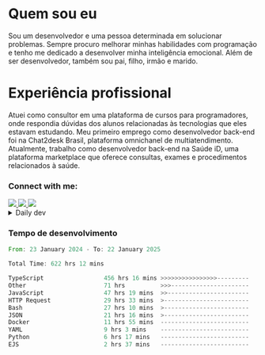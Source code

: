 # Quem sou eu
Sou um desenvolvedor e uma pessoa determinada em solucionar problemas. Sempre procuro melhorar minhas habilidades com programação e tenho me dedicado a desenvolver minha inteligência emocional. Além de ser desenvolvedor, também sou pai, filho, irmão e marido.

# Experiência profissional
Atuei como consultor em uma plataforma de cursos para programadores, onde respondia dúvidas dos alunos relacionadas às tecnologias que eles estavam estudando.
Meu primeiro emprego como desenvolvedor back-end foi na Chat2desk Brasil, plataforma omnichanel de multiatendimento.
Atualmente, trabalho como desenvolvedor back-end na Saúde iD, uma plataforma marketplace que oferece consultas, exames e procedimentos relacionados à saúde.

### Connect with me:
<a href="https://www.linkedin.com/in/theusmoreira" target="_blank" >
<img src="https://img.shields.io/badge/linkedin-%230077B5.svg?&style=for-the-badge&logo=linkedin&logoColor=white ">
</a>
<a href="https://www.instagram.com/matheus.s.moreira/" target="_blank">
<img src="https://img.shields.io/badge/instagram-%23E4405F.svg?&style=for-the-badge&logo=instagram&logoColor=white">
</a>
<a href="mailto:matheussm301@gmail.com"  target="_blank">
<img src="https://img.shields.io/badge/gmail-%23E4405F.svg?&style=for-the-badge&logo=gmail&logoColor=white">
</a>


<details>
  <summary>Daily dev </summary>
<p>
  <a href="https://app.daily.dev/matheussantos"><img src="https://github.com/matheus-santos-moreira/matheus-santos-moreira/blob/master/devcard.svg" width="200" alt="Matheus Santos's Dev Card"/></a>
 </p>
</details>

<h3>Tempo de desenvolvimento</h3>

<!--START_SECTION:waka-->

```rust
From: 23 January 2024 - To: 22 January 2025

Total Time: 622 hrs 12 mins

TypeScript                 456 hrs 16 mins >>>>>>>>>>>>>>>>---------   65.82 %
Other                      71 hrs          >>>----------------------   10.24 %
JavaScript                 47 hrs 19 mins  >>-----------------------   06.83 %
HTTP Request               29 hrs 33 mins  >------------------------   04.26 %
Bash                       27 hrs 10 mins  >------------------------   03.92 %
JSON                       21 hrs 16 mins  >------------------------   03.07 %
Docker                     11 hrs 55 mins  -------------------------   01.72 %
YAML                       9 hrs 3 mins    -------------------------   01.31 %
Python                     6 hrs 17 mins   -------------------------   00.91 %
EJS                        2 hrs 37 mins   -------------------------   00.38 %
```

<!--END_SECTION:waka-->
